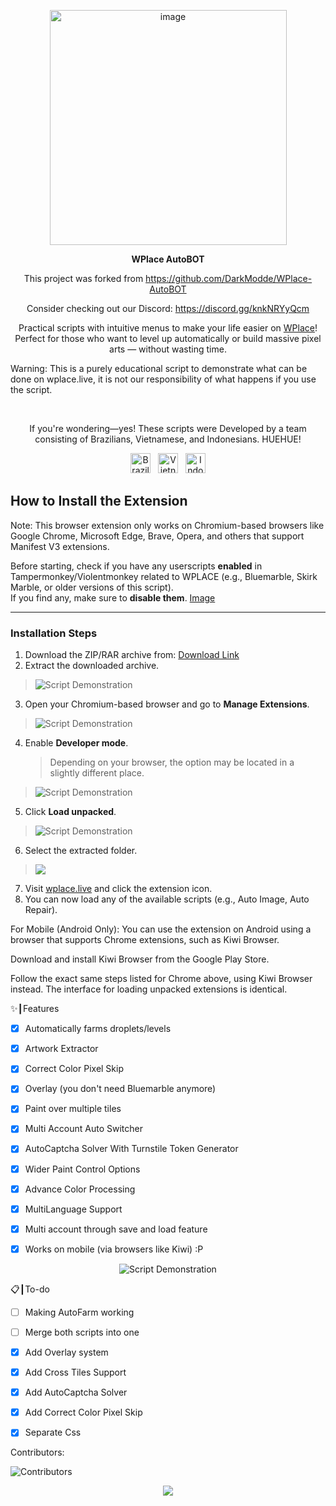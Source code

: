 <p align="center">
<img width="379" height="376" alt="image" src="https://github.com/Wplace-AutoBot/WPlace-AutoBOT/releases" />
</p>

<p align="center"><strong>WPlace AutoBOT</strong></p>
<p align="center">
This project was forked from <a href="https://github.com/DarkModde/WPlace-AutoBOT">https://github.com/DarkModde/WPlace-AutoBOT</a>
</p>
<p align="center">
Consider checking out our Discord: <a href="https://discord.gg/knkNRYyQcm">https://discord.gg/knkNRYyQcm</a>
</p>
<p align="center">
Practical scripts with intuitive menus to make your life easier on <a href="https://wplace.live" target="_blank">WPlace</a>!<br>
Perfect for those who want to level up automatically or build massive pixel arts — without wasting time.

Warning: This is a purely educational script to demonstrate what can be done on wplace.live, it is not our responsibility of what happens if you use the script.

</p>

<br>

<p align="center">
If you're wondering—yes! These scripts were Developed by a team consisting of Brazilians, Vietnamese, and Indonesians. HUEHUE!</strong></sub>
<p align="center">
<img src="https://cdn.jsdelivr.net/gh/hjnilsson/country-flags/svg/br.svg" alt="Brazil" width="32"/>
&nbsp;
<img src="https://cdn.jsdelivr.net/gh/hjnilsson/country-flags/svg/vn.svg" alt="Vietnam" width="32"/>
&nbsp;
<img src="https://cdn.jsdelivr.net/gh/hjnilsson/country-flags/svg/id.svg" alt="Indonesia" width="32"/>
</p>
</p>

## How to Install the Extension

Note: This browser extension only works on Chromium-based browsers like Google Chrome, Microsoft Edge, Brave, Opera, and others that support Manifest V3 extensions.

Before starting, check if you have any userscripts **enabled** in Tampermonkey/Violentmonkey related to WPLACE (e.g., Bluemarble, Skirk Marble, or older versions of this script).  
If you find any, make sure to **disable them**.  [Image](https://i.imgur.com/UtZJs3a.png)

---

### Installation Steps

1. Download the ZIP/RAR archive from: [Download Link](https://github.com/Wplace-AutoBot/WPlace-AutoBOT/releases/tag/Extension)  
2. Extract the downloaded archive. 
> <img src="https://i.imgur.com/AbJderX.png" alt="Script Demonstration"/>
3. Open your Chromium-based browser and go to **Manage Extensions**. 
> <img src="https://i.imgur.com/yv1Vk7q.png" alt="Script Demonstration"/>
4. Enable **Developer mode**.
   > Depending on your browser, the option may be located in a slightly different place.
> <img src="https://i.imgur.com/svqktpY.png" alt="Script Demonstration"/>
5. Click **Load unpacked**. 
> <img src="https://i.imgur.com/NhffCJH.png" alt="Script Demonstration"/>
6. Select the extracted folder. 
> <img src="https://i.imgur.com/uXlDbfM.png"/>
7. Visit [wplace.live](https://wplace.live/) and click the extension icon.  
8. You can now load any of the available scripts (e.g., Auto Image, Auto Repair).

For Mobile (Android Only):
You can use the extension on Android using a browser that supports Chrome extensions, such as Kiwi Browser.

Download and install Kiwi Browser from the Google Play Store.

Follow the exact same steps listed for Chrome above, using Kiwi Browser instead. The interface for loading unpacked extensions is identical.


✨┃Features
- [x] Automatically farms droplets/levels
      
- [X] Artwork Extractor

- [x] Correct Color Pixel Skip

- [x] Overlay (you don't need Bluemarble anymore)

- [x] Paint over multiple tiles

- [x] Multi Account Auto Switcher

- [x] AutoCaptcha Solver With Turnstile Token Generator

- [x] Wider Paint Control Options

- [x] Advance Color Processing

- [x] MultiLanguage Support

- [x] Multi account through save and load feature

- [x] Works on mobile (via browsers like Kiwi) :P

<p align="center">
<img src="https://i.imgur.com/5QYvb4w.png" alt="Script Demonstration"/>
</p>

📋┃To-do
- [ ] Making AutoFarm working

- [ ] Merge both scripts into one

- [x] Add Overlay system

- [x] Add Cross Tiles Support

- [x] Add AutoCaptcha Solver

- [x] Add Correct Color Pixel Skip

- [x] Separate Css

Contributors:

<img src="https://contrib.rocks/image?repo=Wplace-AutoBot/WPlace-AutoBOT" alt="Contributors" />

<p align="center">
<a href="#"><img src="https://komarev.com/ghpvc/?username=WPlace-AutoBOT&style=for-the-badge&label=Views:&color=gray"/></a>
</p>
